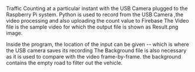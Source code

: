 Traffic Counting at a particular instant with the USB Camera plugged to the Raspberry Pi system. Python is used to record from the USB Camera ,the video processing and also uploading the count value to Firebase The Video file is the sample video for which the output file is shown as Result.png image.

Inside the program, the location of the input can be given -- which is where the USB camera saves its recording The Background file is also necessary as it is used to compare with the video frame-by-frame. the background contains the empty road to filter out the vehicle.
